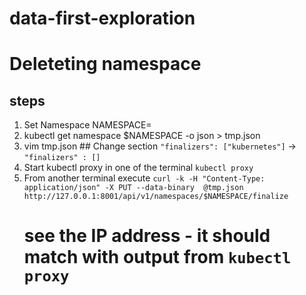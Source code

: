 # data-first-exploration

# Deleteting namespace

## steps
 1. Set Namespace NAMESPACE=<Your NAMESPACE>
 1. kubectl get namespace $NAMESPACE  -o json > tmp.json
 1. vim tmp.json ## Change section `"finalizers": ["kubernetes"]` ->  `"finalizers" : []`
 1. Start kubectl proxy in one of the terminal `kubectl proxy`
 1. From another terminal execute `curl -k -H "Content-Type: application/json" -X PUT --data-binary  @tmp.json http://127.0.0.1:8001/api/v1/namespaces/$NAMESPACE/finalize`
    # see the IP address - it should match with output from `kubectl proxy`
